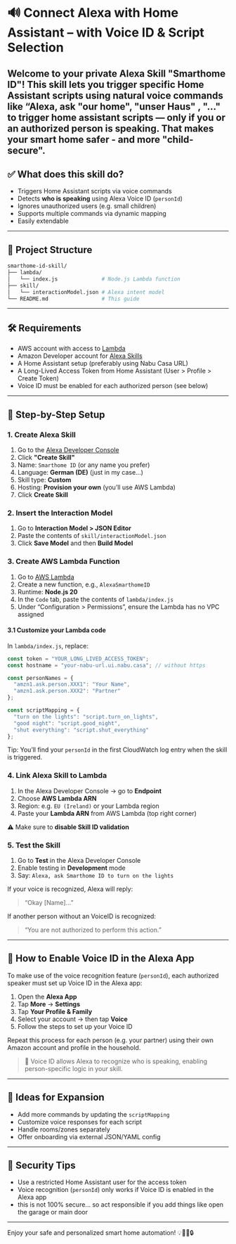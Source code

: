 # 🔊 Connect Alexa with Home Assistant – with Voice ID & Script Selection

Welcome to your private Alexa Skill "Smarthome ID"! This skill lets you trigger specific Home Assistant scripts using natural voice commands like “Alexa, ask "our home", "unser Haus" , "..." to trigger home assistant scripts — **only if you or an authorized person is speaking**. That makes your smart home safer - and more "child-secure".
---

## ✅ What does this skill do?

- Triggers Home Assistant scripts via voice commands
- Detects **who is speaking** using Alexa Voice ID (`personId`)
- Ignores unauthorized users (e.g. small children)
- Supports multiple commands via dynamic mapping
- Easily extendable

---

## 📁 Project Structure

```bash
smarthome-id-skill/
├── lambda/
│   └── index.js              # Node.js Lambda function
├── skill/
│   └── interactionModel.json # Alexa intent model
└── README.md                 # This guide
```

---

## 🛠 Requirements

- AWS account with access to [Lambda](https://console.aws.amazon.com/lambda)
- Amazon Developer account for [Alexa Skills](https://developer.amazon.com/)
- A Home Assistant setup (preferably using Nabu Casa URL)
- A Long-Lived Access Token from Home Assistant (User > Profile > Create Token)
- Voice ID must be enabled for each authorized person (see below)

---

## 🚀 Step-by-Step Setup

### 1. Create Alexa Skill

1. Go to the [Alexa Developer Console](https://developer.amazon.com/alexa/console/ask)
2. Click **"Create Skill"**
3. Name: `Smarthome ID` (or any name you prefer)
4. Language: **German (DE)** (just in my case...)
5. Skill type: **Custom**
6. Hosting: **Provision your own** (you’ll use AWS Lambda)
7. Click **Create Skill**

### 2. Insert the Interaction Model

1. Go to **Interaction Model > JSON Editor**
2. Paste the contents of `skill/interactionModel.json`
3. Click **Save Model** and then **Build Model**

### 3. Create AWS Lambda Function

1. Go to [AWS Lambda](https://console.aws.amazon.com/lambda/home)
2. Create a new function, e.g., `AlexaSmarthomeID`
3. Runtime: **Node.js 20**
4. In the `Code` tab, paste the contents of `lambda/index.js`
5. Under “Configuration > Permissions”, ensure the Lambda has no VPC assigned

#### 3.1 Customize your Lambda code

In `lambda/index.js`, replace:

```js
const token = "YOUR_LONG_LIVED_ACCESS_TOKEN";
const hostname = "your-nabu-url.ui.nabu.casa"; // without https

const personNames = {
  "amzn1.ask.person.XXX1": "Your Name",
  "amzn1.ask.person.XXX2": "Partner"
};

const scriptMapping = {
  "turn on the lights": "script.turn_on_lights",
  "good night": "script.good_night",
  "shut everything": "script.shut_everything"
};
```

Tip: You’ll find your `personId` in the first CloudWatch log entry when the skill is triggered.

### 4. Link Alexa Skill to Lambda

1. In the Alexa Developer Console → go to **Endpoint**
2. Choose **AWS Lambda ARN**
3. Region: e.g. `EU (Ireland)` or your Lambda region
4. Paste your **Lambda ARN** from AWS Lambda (top right corner)

⚠️ Make sure to **disable Skill ID validation**

### 5. Test the Skill

1. Go to **Test** in the Alexa Developer Console
2. Enable testing in **Development** mode
3. Say: `Alexa, ask Smarthome ID to turn on the lights`

If your voice is recognized, Alexa will reply:
> “Okay [Name]...”

If another person without an VoiceID is recognized:
> “You are not authorized to perform this action.”

---

## 🧠 How to Enable Voice ID in the Alexa App

To make use of the voice recognition feature (`personId`), each authorized speaker must set up Voice ID in the Alexa app:

1. Open the **Alexa App**
2. Tap **More** → **Settings**
3. Tap **Your Profile & Family**
4. Select your account → then tap **Voice**
5. Follow the steps to set up your Voice ID

Repeat this process for each person (e.g. your partner) using their own Amazon account and profile in the household.

> 🔐 Voice ID allows Alexa to recognize who is speaking, enabling person-specific logic in your skill.

---

## 🧠 Ideas for Expansion

- Add more commands by updating the `scriptMapping`
- Customize voice responses for each script
- Handle rooms/zones separately
- Offer onboarding via external JSON/YAML config

---

## 🧪 Security Tips

- Use a restricted Home Assistant user for the access token
- Voice recognition (`personId`) only works if Voice ID is enabled in the Alexa app
- this is not 100% secure... so act responsible if you add things like open the garage or main door

---

Enjoy your safe and personalized smart home automation! 💡🧒🏻🔒
